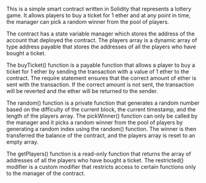 This is a simple smart contract written in Solidity that represents a lottery game. It allows players to buy a ticket for 1 ether and at any point in time, the manager can pick a random winner from the pool of players.

The contract has a state variable manager which stores the address of the account that deployed the contract. The players array is a dynamic array of type address payable that stores the addresses of all the players who have bought a ticket.

The buyTicket() function is a payable function that allows a player to buy a ticket for 1 ether by sending the transaction with a value of 1 ether to the contract. The require statement ensures that the correct amount of ether is sent with the transaction. If the correct amount is not sent, the transaction will be reverted and the ether will be returned to the sender.

The random() function is a private function that generates a random number based on the difficulty of the current block, the current timestamp, and the length of the players array. The pickWinner() function can only be called by the manager and it picks a random winner from the pool of players by generating a random index using the random() function. The winner is then transferred the balance of the contract, and the players array is reset to an empty array.

The getPlayers() function is a read-only function that returns the array of addresses of all the players who have bought a ticket. The restricted() modifier is a custom modifier that restricts access to certain functions only to the manager of the contract.
